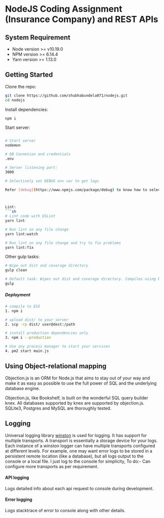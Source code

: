 # NodeJS Coding Assignment (Insurance Company) and REST APIs

## System Requirement

* Node version >= v10.19.0
* NPM version >= 6.14.4
* Yarn version >= 1.13.0


## Getting Started

Clone the repo:
```sh
git clone https://github.com/shubhabundela071/nodejs.git
cd nodejs
```

Install dependencies:
```sh
npm i
```

Start server:
```sh

# Start server
nodemon

# DB Connetion and credentials
.env 

# Server listening port:
3000

# Selectively set DEBUG env var to get logs

Refer [debug](https://www.npmjs.com/package/debug) to know how to selectively turn on logs.



Lint:
```sh
# Lint code with ESLint
yarn lint

# Run lint on any file change
yarn lint:watch

# Run lint on any file change and try to fix problems
yarn lint:fix
```

Other gulp tasks:
```sh
# Wipe out dist and coverage directory
gulp clean

# Default task: Wipes out dist and coverage directory. Compiles using babel.
gulp
```

##### Deployment

```sh
# compile to ES5
1. npm i

# upload dist/ to your server
2. scp -rp dist/ user@dest:/path

# install production dependencies only
3. npm i --production

# Use any process manager to start your services
4. pm2 start main.js
```

## Using Object-relational mapping 

Objection.js is an ORM for Node.js that aims to stay out of your way and make it as easy as possible to use the full power of SQL and the underlying database engine.

Objection.js, like Bookshelf, is built on the wonderful SQL query builder knex. All databases supported by knex are supported by objection.js. SQLite3, Postgres and MySQL are thoroughly tested.

## Logging

Universal logging library [winston](https://www.npmjs.com/package/winston) is used for logging. It has support for multiple transports.  A transport is essentially a storage device for your logs. Each instance of a winston logger can have multiple transports configured at different levels. For example, one may want error logs to be stored in a persistent remote location (like a database), but all logs output to the console or a local file. I just log to the console for simplicity, To do:- Can configure more transports as per requirement.

#### API logging
Logs detailed info about each api request to console during development.


#### Error logging
Logs stacktrace of error to console along with other details. 

